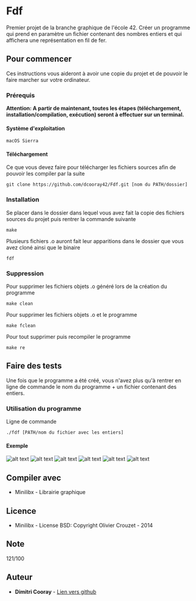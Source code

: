 # Fdf

Premier projet de la branche graphique de l'école 42. Créer un programme qui prend en paramètre un fichier contenant des nombres entiers et qui affichera une représentation en fil de fer.

## Pour commencer

Ces instructions vous aideront à avoir une copie du projet et de pouvoir le faire marcher sur votre ordinateur.

### Prérequis

**Attention: A partir de maintenant, toutes les étapes (téléchargement, installation/compilation, exécution) seront à effectuer sur un terminal.**

#### Système d'exploitation

```
macOS Sierra
```

#### Téléchargement

Ce que vous devez faire pour télécharger les fichiers sources afin de pouvoir les compiler par la suite

```
git clone https://github.com/dcooray42/Fdf.git [nom du PATH/dossier]
```

### Installation

Se placer dans le dossier dans lequel vous avez fait la copie des fichiers sources du projet puis rentrer la commande suivante

```
make
```
Plusieurs fichiers .o auront fait leur apparitions dans le dossier que vous avez cloné ainsi que le binaire

```
fdf
```
### Suppression

Pour supprimer les fichiers objets .o généré lors de la création du programme

```
make clean
```

Pour supprimer les fichiers objets .o et le programme

```
make fclean
```

Pour tout supprimer puis recompiler le programme

```
make re
```

## Faire des tests

Une fois que le programme a été créé, vous n'avez plus qu'à rentrer en ligne de commande le nom du programme + un fichier 
contenant des entiers.

### Utilisation du programme

Ligne de commande

```
./fdf [PATH/nom du fichier avec les entiers]
```

#### Exemple
![alt text](https://github.com/dcooray42/photo/blob/master/fdf_1.jpeg)
![alt text](https://github.com/dcooray42/photo/blob/master/fdf_2.jpeg)
![alt text](https://github.com/dcooray42/photo/blob/master/fdf_3.jpeg)
![alt text](https://github.com/dcooray42/photo/blob/master/fdf_4.jpeg)
![alt text](https://github.com/dcooray42/photo/blob/master/fdf_5.jpeg)
![alt text](https://github.com/dcooray42/photo/blob/master/fdf_6.jpeg)

## Compiler avec
* Minilibx - Librairie graphique

## Licence
* Minilibx - License BSD: Copyright Olivier Crouzet - 2014

## Note
121/100

## Auteur

* **Dimitri Cooray** - [Lien vers github](https://github.com/dcooray42)
